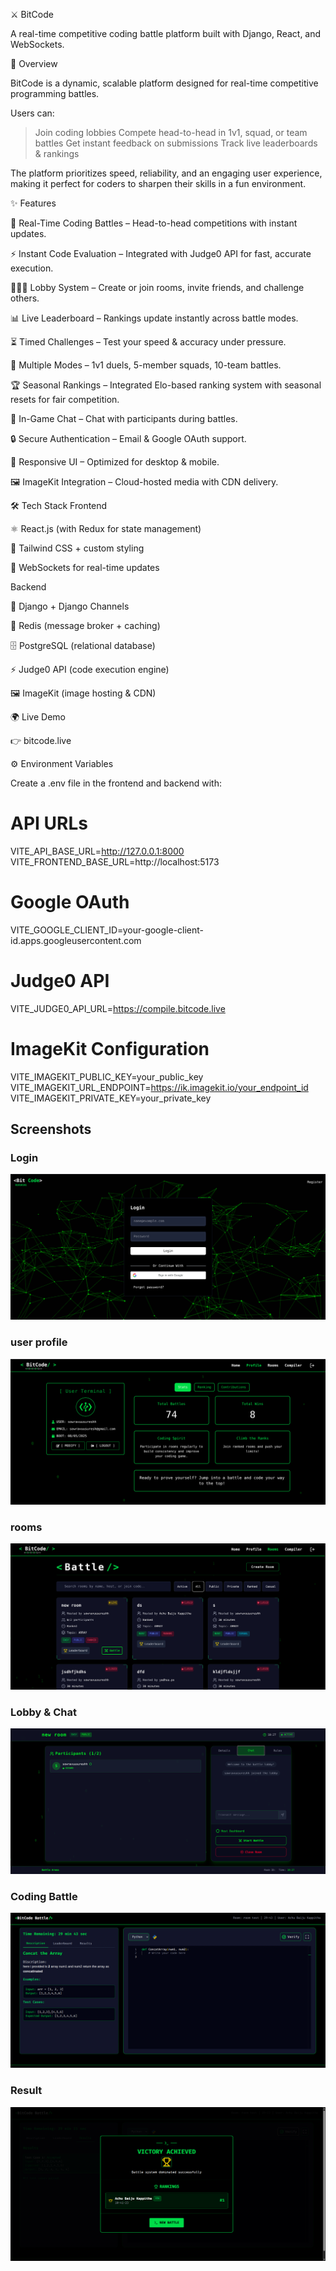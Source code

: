 ⚔️ BitCode

A real-time competitive coding battle platform built with Django, React, and WebSockets.








🚀 Overview

BitCode is a dynamic, scalable platform designed for real-time competitive programming battles.

Users can:
>Join coding lobbies
>Compete head-to-head in 1v1, squad, or team battles
>Get instant feedback on submissions
>Track live leaderboards & rankings

The platform prioritizes speed, reliability, and an engaging user experience, making it perfect for coders to sharpen their skills in a fun environment.

✨ Features

🔴 Real-Time Coding Battles – Head-to-head competitions with instant updates.

⚡ Instant Code Evaluation – Integrated with Judge0 API for fast, accurate execution.

🧑‍🤝‍🧑 Lobby System – Create or join rooms, invite friends, and challenge others.

📊 Live Leaderboard – Rankings update instantly across battle modes.

⏳ Timed Challenges – Test your speed & accuracy under pressure.

👥 Multiple Modes – 1v1 duels, 5-member squads, 10-team battles.

🏆 Seasonal Rankings – Integrated Elo-based ranking system with seasonal resets for fair competition.

💬 In-Game Chat – Chat with participants during battles.

🔒 Secure Authentication – Email & Google OAuth support.

📱 Responsive UI – Optimized for desktop & mobile.

🖼️ ImageKit Integration – Cloud-hosted media with CDN delivery.

🛠️ Tech Stack
Frontend

⚛️ React.js (with Redux for state management)

🎨 Tailwind CSS + custom styling

🔌 WebSockets for real-time updates

Backend

🐍 Django + Django Channels

🔁 Redis (message broker + caching)

🗄 PostgreSQL (relational database)

⚡ Judge0 API (code execution engine)

🖼 ImageKit (image hosting & CDN)

🌍 Live Demo

👉 bitcode.live


⚙️ Environment Variables

Create a .env file in the frontend and backend with:

# API URLs
VITE_API_BASE_URL=http://127.0.0.1:8000
VITE_FRONTEND_BASE_URL=http://localhost:5173

# Google OAuth
VITE_GOOGLE_CLIENT_ID=your-google-client-id.apps.googleusercontent.com

# Judge0 API
VITE_JUDGE0_API_URL=https://compile.bitcode.live

# ImageKit Configuration
VITE_IMAGEKIT_PUBLIC_KEY=your_public_key
VITE_IMAGEKIT_URL_ENDPOINT=https://ik.imagekit.io/your_endpoint_id
VITE_IMAGEKIT_PRIVATE_KEY=your_private_key

## Screenshots

### Login
![Login](Live_images/login.png)

### user profile
![Lobby](Live_images/userprofile.png)

### rooms
![Lobby](Live_images/rooms.png)

### Lobby & Chat
![Lobby](Live_images/lobby+chat.png)

### Coding Battle
![Battle](Live_images/battle.png)

### Result
![Result](Live_images/result-win.png)
